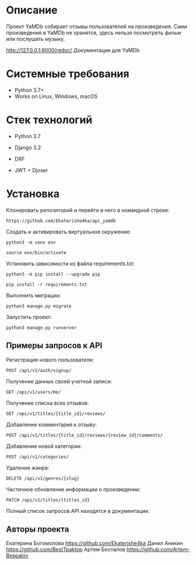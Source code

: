 # Описание

Проект YaMDb собирает отзывы пользователей на произведения. Сами произведения в YaMDb не хранятся, здесь нельзя посмотреть фильм или послушать музыку.

http://127.0.0.1:8000/redoc/ Документация для YaMDb

# Системные требования
- Python 3.7+
- Works on Linux, Windows, macOS

# Стек технологий

- Python 3.7

- Django 3.2

- DRF

- JWT + Djoser


# Установка

Клонировать репозиторий и перейти в него в командной строке:

```
https://github.com/Ekaterishe4ka/api_yamdb
```

Cоздать и активировать виртуальное окружение:

```
python3 -m venv env
```

```
source env/bin/activate
```

Установить зависимости из файла requirements.txt:

```
python3 -m pip install --upgrade pip
```

```
pip install -r requirements.txt
```

Выполнить миграции:

```
python3 manage.py migrate
```

Запустить проект: 

```
python3 manage.py runserver
```

## Примеры запросов к API

Регистрация нового пользователя: 

```
POST /api/v1/auth/signup/
```

Получение данных своей учетной записи:

```
GET /api/v1/users/me/
```


Получение списка всех отзывов:

```
GET /api/v1/titles/{title_id}/reviews/
```

Добавление комментария к отзыву:

```
POST /api/v1/titles/{title_id}/reviews/{review_id}/comments/
```

Добавление новой категории:

```
POST /api/v1/categories/
```

Удаление жанра:

```
DELETE /api/v1/genres/{slug}
```

Частичное обновление информации о произведении:

```
PATCH /api/v1/titles/{titles_id}
```

Полный список запросов API находятся в документации.

## Авторы проекта

Екатерина Богомолова https://github.com/Ekaterishe4ka
Данил Аникин https://github.com/BestTpaktop
Артем Беспалов https://github.com/Artem-Bespalov

